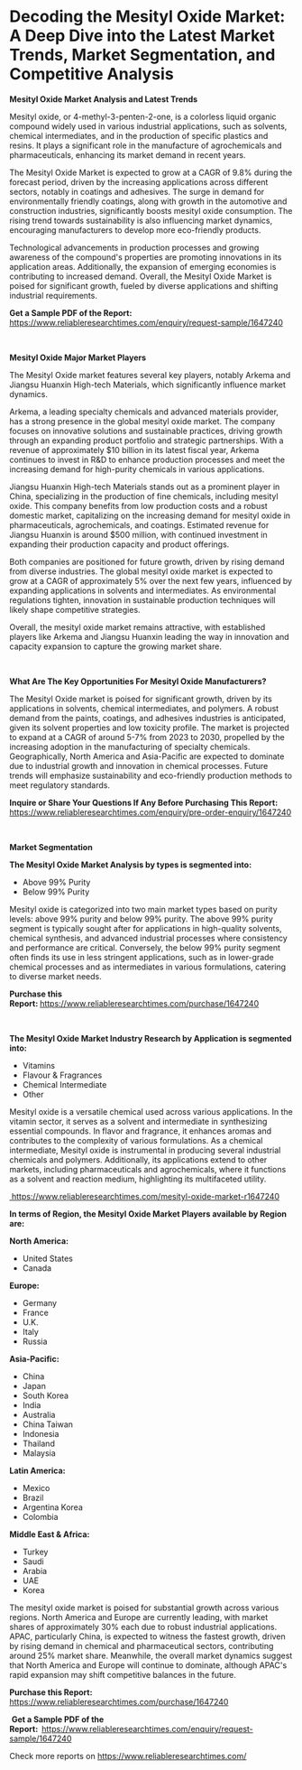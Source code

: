 <p><h1>Decoding the Mesityl Oxide Market: A Deep Dive into the Latest Market Trends, Market Segmentation, and Competitive Analysis</h1></p><p><strong>Mesityl Oxide Market Analysis and Latest Trends</strong></p>
<p><p>Mesityl oxide, or 4-methyl-3-penten-2-one, is a colorless liquid organic compound widely used in various industrial applications, such as solvents, chemical intermediates, and in the production of specific plastics and resins. It plays a significant role in the manufacture of agrochemicals and pharmaceuticals, enhancing its market demand in recent years.</p><p>The Mesityl Oxide Market is expected to grow at a CAGR of 9.8% during the forecast period, driven by the increasing applications across different sectors, notably in coatings and adhesives. The surge in demand for environmentally friendly coatings, along with growth in the automotive and construction industries, significantly boosts mesityl oxide consumption. The rising trend towards sustainability is also influencing market dynamics, encouraging manufacturers to develop more eco-friendly products.</p><p>Technological advancements in production processes and growing awareness of the compound's properties are promoting innovations in its application areas. Additionally, the expansion of emerging economies is contributing to increased demand. Overall, the Mesityl Oxide Market is poised for significant growth, fueled by diverse applications and shifting industrial requirements.</p></p>
<p><strong>Get a Sample PDF of the Report:&nbsp;</strong> <a href="https://www.reliableresearchtimes.com/enquiry/request-sample/1647240?utm_campaign=1940&utm_medium=2&utm_source=Github&utm_content=ia&utm_term=06022025&utm_id=mesityl-oxide">https://www.reliableresearchtimes.com/enquiry/request-sample/1647240</a></p>
<p>&nbsp;</p>
<p><strong>Mesityl Oxide Major Market Players</strong></p>
<p><p>The Mesityl Oxide market features several key players, notably Arkema and Jiangsu Huanxin High-tech Materials, which significantly influence market dynamics. </p><p>Arkema, a leading specialty chemicals and advanced materials provider, has a strong presence in the global mesityl oxide market. The company focuses on innovative solutions and sustainable practices, driving growth through an expanding product portfolio and strategic partnerships. With a revenue of approximately $10 billion in its latest fiscal year, Arkema continues to invest in R&D to enhance production processes and meet the increasing demand for high-purity chemicals in various applications.</p><p>Jiangsu Huanxin High-tech Materials stands out as a prominent player in China, specializing in the production of fine chemicals, including mesityl oxide. This company benefits from low production costs and a robust domestic market, capitalizing on the increasing demand for mesityl oxide in pharmaceuticals, agrochemicals, and coatings. Estimated revenue for Jiangsu Huanxin is around $500 million, with continued investment in expanding their production capacity and product offerings.</p><p>Both companies are positioned for future growth, driven by rising demand from diverse industries. The global mesityl oxide market is expected to grow at a CAGR of approximately 5% over the next few years, influenced by expanding applications in solvents and intermediates. As environmental regulations tighten, innovation in sustainable production techniques will likely shape competitive strategies.</p><p>Overall, the mesityl oxide market remains attractive, with established players like Arkema and Jiangsu Huanxin leading the way in innovation and capacity expansion to capture the growing market share.</p></p>
<p>&nbsp;</p>
<p><strong>What Are The Key Opportunities For Mesityl Oxide Manufacturers?</strong></p>
<p><p>The Mesityl Oxide market is poised for significant growth, driven by its applications in solvents, chemical intermediates, and polymers. A robust demand from the paints, coatings, and adhesives industries is anticipated, given its solvent properties and low toxicity profile. The market is projected to expand at a CAGR of around 5-7% from 2023 to 2030, propelled by the increasing adoption in the manufacturing of specialty chemicals. Geographically, North America and Asia-Pacific are expected to dominate due to industrial growth and innovation in chemical processes. Future trends will emphasize sustainability and eco-friendly production methods to meet regulatory standards.</p></p>
<p><strong>Inquire or Share Your Questions If Any Before Purchasing This Report:</strong> <a href="https://www.reliableresearchtimes.com/enquiry/pre-order-enquiry/1647240?utm_campaign=1940&utm_medium=2&utm_source=Github&utm_content=ia&utm_term=06022025&utm_id=mesityl-oxide">https://www.reliableresearchtimes.com/enquiry/pre-order-enquiry/1647240</a></p>
<p>&nbsp;</p>
<p><strong>Market Segmentation</strong></p>
<p><strong>The Mesityl Oxide Market Analysis by types is segmented into:</strong></p>
<p><ul><li>Above 99% Purity</li><li>Below 99% Purity</li></ul></p>
<p><p>Mesityl oxide is categorized into two main market types based on purity levels: above 99% purity and below 99% purity. The above 99% purity segment is typically sought after for applications in high-quality solvents, chemical synthesis, and advanced industrial processes where consistency and performance are critical. Conversely, the below 99% purity segment often finds its use in less stringent applications, such as in lower-grade chemical processes and as intermediates in various formulations, catering to diverse market needs.</p></p>
<p><strong>Purchase this Report:&nbsp;</strong><a href="https://www.reliableresearchtimes.com/purchase/1647240?utm_campaign=1940&utm_medium=2&utm_source=Github&utm_content=ia&utm_term=06022025&utm_id=mesityl-oxide">https://www.reliableresearchtimes.com/purchase/1647240</a></p>
<p>&nbsp;</p>
<p><strong>The Mesityl Oxide Market Industry Research by Application is segmented into:</strong></p>
<p><ul><li>Vitamins</li><li>Flavour & Fragrances</li><li>Chemical Intermediate</li><li>Other</li></ul></p>
<p><p>Mesityl oxide is a versatile chemical used across various applications. In the vitamin sector, it serves as a solvent and intermediate in synthesizing essential compounds. In flavor and fragrance, it enhances aromas and contributes to the complexity of various formulations. As a chemical intermediate, Mesityl oxide is instrumental in producing several industrial chemicals and polymers. Additionally, its applications extend to other markets, including pharmaceuticals and agrochemicals, where it functions as a solvent and reaction medium, highlighting its multifaceted utility.</p></p>
<p><a href="https://www.reliableresearchtimes.com/mesityl-oxide-market-r1647240?utm_campaign=1940&utm_medium=2&utm_source=Github&utm_content=ia&utm_term=06022025&utm_id=mesityl-oxide">&nbsp;https://www.reliableresearchtimes.com/mesityl-oxide-market-r1647240</a></p>
<p><strong>In terms of Region, the Mesityl Oxide Market Players available by Region are:</strong></p>
<p>
    <p> <strong> North America: </strong>
        <ul>
            <li>United States</li>
            <li>Canada</li>
        </ul>
        </p> 
    <p> <strong> Europe: </strong>
        <ul>
            <li>Germany</li>
            <li>France</li>
            <li>U.K.</li>
            <li>Italy</li>
            <li>Russia</li>
        </ul>
        </p> 
    <p> <strong> Asia-Pacific: </strong>
        <ul>
            <li>China</li>
            <li>Japan</li>
            <li>South Korea</li>
            <li>India</li>
            <li>Australia</li>
            <li>China Taiwan</li>
            <li>Indonesia</li>
            <li>Thailand</li>
            <li>Malaysia</li>
        </ul>
        </p> 
    <p> <strong> Latin America: </strong>
        <ul>
            <li>Mexico</li>
            <li>Brazil</li>
            <li>Argentina Korea</li>
            <li>Colombia</li>
        </ul>
        </p> 
    <p> <strong> Middle East & Africa: </strong>
        <ul>
            <li>Turkey</li>
            <li>Saudi</li>
            <li>Arabia</li>
            <li>UAE</li>
            <li>Korea</li>
        </ul>
    </p>
    </p>
<p><p>The mesityl oxide market is poised for substantial growth across various regions. North America and Europe are currently leading, with market shares of approximately 30% each due to robust industrial applications. APAC, particularly China, is expected to witness the fastest growth, driven by rising demand in chemical and pharmaceutical sectors, contributing around 25% market share. Meanwhile, the overall market dynamics suggest that North America and Europe will continue to dominate, although APAC's rapid expansion may shift competitive balances in the future.</p></p>
<p><strong>Purchase this Report: </strong><a href="https://www.reliableresearchtimes.com/purchase/1647240?utm_campaign=1940&utm_medium=2&utm_source=Github&utm_content=ia&utm_term=06022025&utm_id=mesityl-oxide">https://www.reliableresearchtimes.com/purchase/1647240</a></p>
<p>&nbsp;<strong>Get a Sample PDF of the Report:&nbsp;&nbsp;</strong><a href="https://www.reliableresearchtimes.com/enquiry/request-sample/1647240?utm_campaign=1940&utm_medium=2&utm_source=Github&utm_content=ia&utm_term=06022025&utm_id=mesityl-oxide">https://www.reliableresearchtimes.com/enquiry/request-sample/1647240</a></p>
<p><strong></strong></p>
<p>Check more reports on <a href="https://www.reliableresearchtimes.com/?utm_campaign=1940&utm_medium=2&utm_source=Github&utm_content=ia&utm_term=06022025&utm_id=mesityl-oxide">https://www.reliableresearchtimes.com/</a></p>